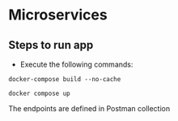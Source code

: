 # Microservices

## Steps to run app

- Execute the following commands:
```shell
docker-compose build --no-cache
```
```shell
docker compose up
```

The endpoints are defined in Postman collection